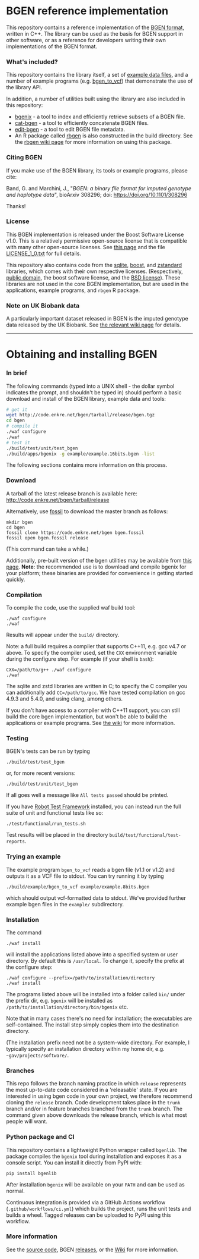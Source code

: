 # BGEN reference implementation

This repository contains a reference implementation of the [BGEN
format](http://www.bgenformat.org), written in C++. The library can be used as the basis for BGEN
support in other software, or as a reference for developers writing their own implementations of
the BGEN format.

### What's included?

This repository contains the library itself, a set of [example data files](/dir?name=example), and a number
of example programs (e.g. [bgen\_to\_vcf](/finfo?name=example/bgen_to_vcf.cpp)) that demonstrate the use of the
library API.

In addition, a number of utilities built using the library are also included in this repository:

* [bgenix](/doc/trunk/doc/wiki/bgenix.md) - a tool to index and efficiently retrieve subsets of a BGEN file. 
* [cat-bgen](/doc/trunk/doc/wiki/cat-bgen.md) - a tool to efficiently concatenate BGEN files.
* [edit-bgen](/doc/trunk/doc/wiki/edit-bgen.md) - a tool to edit BGEN file metadata.
* An R package called [rbgen](/doc/trunk/doc/wiki/rbgen.md) is also constructed in the build directory.
See the [rbgen wiki page](/doc/trunk/doc/wiki/rbgen.md) for more information on using this package.

### Citing BGEN

If you make use of the BGEN library, its tools or example programs, please cite:

Band, G. and Marchini, J., "*BGEN: a binary file format for imputed genotype and haplotype data*",
bioArxiv 308296; doi: <https://doi.org/10.1101/308296>

Thanks!

### License

This BGEN implementation is released under the Boost Software License v1.0. This is a relatively
permissive open-source license that is compatible with many other open-source licenses. See [this
page](http://www.boost.org/users/license.html) and the file
[LICENSE_1_0.txt](/artifact/12bafc460efc829b) for full details.

This repository also contains code from the [sqlite](www.sqlite.org), [boost](www.boost.org), and
[zstandard](http://www.zstd.net) libraries, which comes with their own respective licenses.
(Respectively, [public domain](http://www.sqlite.org/copyright.html), the boost software license,
and the [BSD license](https://github.com/facebook/zstd/blob/dev/LICENSE)). These libraries are not
used in the core BGEN implementation, but are used in the applications, example programs, and
`rbgen` R package.

### Note on UK Biobank data

A particularly important dataset released in BGEN is the imputed genotype data released by the UK
Biobank. See [the relevant wiki page](/wiki/?name=BGEN+in+the+UK+Biobank) for details.

---

# Obtaining and installing BGEN

### In brief

The following commands (typed into a UNIX shell - the dollar symbol indicates the prompt, and shouldn't be typed in)
should perform a basic download and install of the BGEN library, example data and tools:

```bash
# get it
wget http://code.enkre.net/bgen/tarball/release/bgen.tgz
cd bgen
# compile it
./waf configure
./waf
# test it
./build/test/unit/test_bgen
./build/apps/bgenix -g example/example.16bits.bgen -list
```

The following sections contains more information on this process.

### Download

A tarball of the latest release branch is available here: <http://code.enkre.net/bgen/tarball/release>

Alternatively, use [fossil](https://fossil-scm.org) to download the master branch as follows:

```
mkdir bgen
cd bgen
fossil clone https://code.enkre.net/bgen bgen.fossil
fossil open bgen.fossil release
```

(This command can take a while.)

Additionally, pre-built version of the bgen utilities may be available from [this
page](http://www.well.ox.ac.uk/~gav/resources/). **Note**: the recommended use is to download and
compile bgenix for your platform; these binaries are provided for convenience in getting started
quickly.

### Compilation

To compile the code, use the supplied waf build tool:
```
./waf configure
./waf
```
Results will appear under the `build/` directory.  

Note: a full build requires a compiler that supports C++11, e.g. gcc v4.7 or above.  To specify the compiler used, set the `CXX` environment variable during the configure step.  For example (if your shell is `bash`):
```
CXX=/path/to/g++ ./waf configure
./waf
```

The sqlite and zstd libraries are written in C; to specify the C compiler you can additionally add
`CC=/path/to/gcc`. We have tested compilation on gcc 4.9.3 and 5.4.0, and using clang, among others.

If you don't have access to a compiler with C++11 support, you can still build the core bgen
implementation, but won't be able to build the applications or example programs. See [the
wiki](/wiki?name=Troubleshooting_compilation) for more information.

### Testing

BGEN's tests can be run by typing 

```
./build/test/test_bgen
```

or, for more recent versions:

```
./build/test/unit/test_bgen
```

If all goes well a message like `All tests passed` should be printed.

If you have [Robot Test Framework](http://robotframework.org/) installed, you can instead run the
full suite of unit and functional tests like so:

```
./test/functional/run_tests.sh
```

Test results will be placed in the directory `build/test/functional/test-reports`.

### Trying an example

The example program `bgen_to_vcf` reads a bgen file (v1.1 or v1.2) and outputs it as a VCF file to stdout.  You can try running it
by typing

```
./build/example/bgen_to_vcf example/example.8bits.bgen
```

which should output vcf-formatted data to stdout.  We've provided further example bgen files in the `example/` subdirectory.

### Installation

The command

```
./waf install
```

will install the applications listed above into a specified system or user directory.  By default this is `/usr/local`.  To change it, specify the prefix at the configure step:

```
./waf configure --prefix=/path/to/installation/directory
./waf install
```

The programs listed above will be installed into a folder called `bin/` under the prefix dir, e.g.
`bgenix` will be installed as `/path/to/installation/directory/bin/bgenix` etc.

Note that in many cases there's no need for installation; the executables are self-contained. The
install step simply copies them into the destination directory.

(The installation prefix need not be a system-wide directory. For example, I typically specify an
installation directory within my home dir, e.g. `~gav/projects/software/`.

### Branches

This repo follows the branch naming practice in which `release` represents the most up-to-date code
considered in a 'releasable' state. If you are interested in using bgen code in your own project,
we therefore recommend cloning the `release` branch. Code development takes place in the `trunk`
branch and/or in feature branches branched from the `trunk` branch. The command given above
downloads the release branch, which is what most people will want.

### Python package and CI

This repository contains a lightweight Python wrapper called `bgenlib`.  The
package compiles the `bgenix` tool during installation and exposes it as a
console script.  You can install it directly from PyPI with:

```
pip install bgenlib
```

After installation `bgenix` will be available on your `PATH` and can be used as
normal.

Continuous integration is provided via a GitHub Actions workflow
(`.github/workflows/ci.yml`) which builds the project, runs the unit tests and
builds a wheel.  Tagged releases can be uploaded to PyPI using this workflow.

### More information

See the [source code](/dir?ci=release), 
BGEN [releases](/wiki?name=Releases),
or the [Wiki](/wiki?name=Home) for more information.
